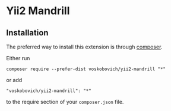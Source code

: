Yii2 Mandrill
================================

Installation
------------

The preferred way to install this extension is through [composer](http://getcomposer.org/download/).

Either run

```
composer require --prefer-dist voskobovich/yii2-mandrill "*"
```

or add

```
"voskobovich/yii2-mandrill": "*"
```

to the require section of your `composer.json` file.